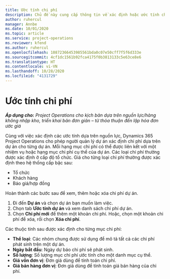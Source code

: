 ```yaml
---
title: Ước tính chi phí
description: Chủ đề này cung cấp thông tin về xác định hoặc ước tính chi phí dựa trên dự án.
author: ruhercul
manager: Annbe
ms.date: 10/01/2020
ms.topic: article
ms.service: project-operations
ms.reviewer: kfend
ms.author: ruhercul
ms.openlocfilehash: 10872366453985561bda0c07e50cff7f5f6d333e
ms.sourcegitcommit: 4cf1dc1561b92fca4175f0b3813133c5e63ce8e6
ms.translationtype: HT
ms.contentlocale: vi-VN
ms.lasthandoff: 10/28/2020
ms.locfileid: "4131729"
---
```

# <a name="expense-estimates"></a>Ước tính chi phí
_**Áp dụng cho:** Project Operations cho kịch bản dựa trên nguồn lực/hàng không nhập kho, triển khai bản đơn giản – từ thỏa thuận đến lập hóa đơn ước giá_

Cùng với việc xác định các ước tính dựa trên nguồn lực, Dynamics 365 Project Operations cho phép người quản lý dự án xác định chi phí dựa trên dự án cho từng dự án. Mỗi hạng mục chi phí có thể được liên kết với một nhiệm vụ hoặc hạng mục chi phí cụ thể của dự án. Các loại chi phí thường được xác định ở cấp độ tổ chức. Giá cho từng loại chi phí thường được xác định theo hệ thống cấp bậc sau:

- Tổ chức
- Khách hàng
- Báo giá/hợp đồng

Hoàn thành các bước sau để xem, thêm hoặc xóa chi phí dự án.

1. Đi đến **Dự án** và chọn dự án bạn muốn làm việc.
2. Chọn tab **Ước tính dự án** và xem danh sách chi phí dự án.
3. Chọn **Chi phí mới** để thêm một khoản chi phí. Hoặc, chọn một khoản chi phí để xóa, rồi chọn **Xóa chi phí**.

Các thuộc tính sau được xác định cho từng mục chi phí:

- **Thể loại**: Các nhóm chung được sử dụng để mô tả tất cả các chi phí phát sinh trên một dự án.
- **Ngày bắt đầu**: Ngày dự báo chi phí sẽ phát sinh.
- **Số lượng**: Số lượng mục chi phí ước tính cho một danh mục cụ thể.
- **Giá vốn đơn vị**: Đơn giá dùng để tính toán chi phí.
- **Giá bán hàng đơn vị**: Đơn giá dùng để tính toán giá bán hàng của chi phí.

